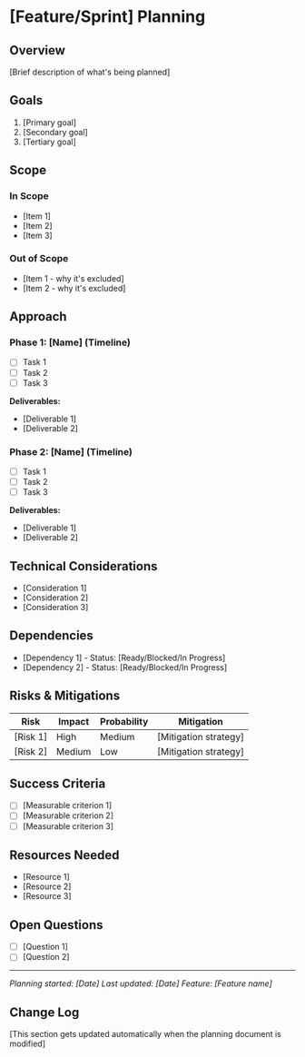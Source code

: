 # [Feature/Sprint] Planning

## Overview
[Brief description of what's being planned]

## Goals
1. [Primary goal]
2. [Secondary goal]
3. [Tertiary goal]

## Scope

### In Scope
- [Item 1]
- [Item 2]
- [Item 3]

### Out of Scope
- [Item 1 - why it's excluded]
- [Item 2 - why it's excluded]

## Approach

### Phase 1: [Name] (Timeline)
- [ ] Task 1
- [ ] Task 2
- [ ] Task 3

**Deliverables:**
- [Deliverable 1]
- [Deliverable 2]

### Phase 2: [Name] (Timeline)
- [ ] Task 1
- [ ] Task 2
- [ ] Task 3

**Deliverables:**
- [Deliverable 1]
- [Deliverable 2]

## Technical Considerations
- [Consideration 1]
- [Consideration 2]
- [Consideration 3]

## Dependencies
- [Dependency 1] - Status: [Ready/Blocked/In Progress]
- [Dependency 2] - Status: [Ready/Blocked/In Progress]

## Risks & Mitigations

| Risk | Impact | Probability | Mitigation |
|------|--------|-------------|------------|
| [Risk 1] | High | Medium | [Mitigation strategy] |
| [Risk 2] | Medium | Low | [Mitigation strategy] |

## Success Criteria
- [ ] [Measurable criterion 1]
- [ ] [Measurable criterion 2]
- [ ] [Measurable criterion 3]

## Resources Needed
- [Resource 1]
- [Resource 2]
- [Resource 3]

## Open Questions
- [ ] [Question 1]
- [ ] [Question 2]

---
*Planning started: [Date]*
*Last updated: [Date]*
*Feature: [Feature name]*

## Change Log
[This section gets updated automatically when the planning document is modified]
